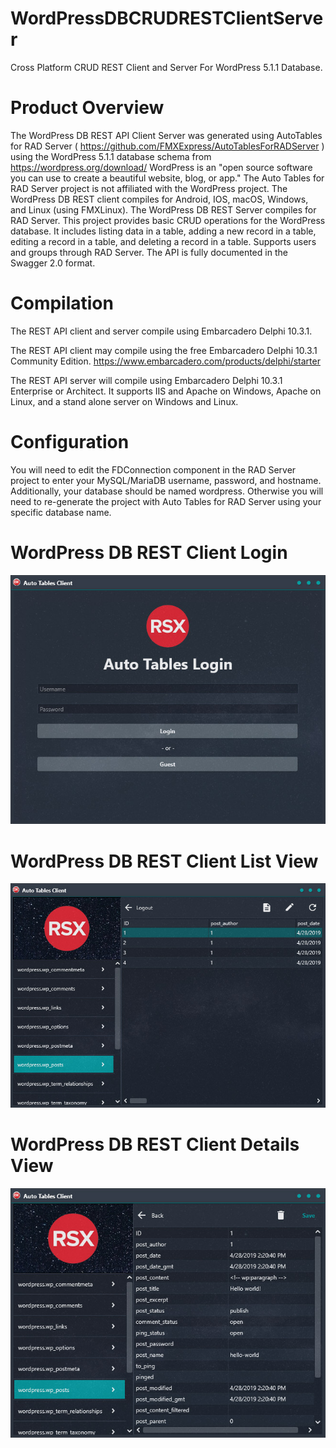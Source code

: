 # WordPressDBCRUDRESTClientServer
Cross Platform CRUD REST Client and Server For WordPress 5.1.1 Database.

# Product Overview
The WordPress DB REST API Client Server was generated using AutoTables for RAD Server ( https://github.com/FMXExpress/AutoTablesForRADServer ) using the WordPress 5.1.1 database schema from https://wordpress.org/download/ WordPress is an "open source software you can use to create a beautiful website, blog, or app." The Auto Tables for RAD Server project is not affiliated with the WordPress project. The WordPress DB REST client compiles for Android, IOS, macOS, Windows, and Linux (using FMXLinux). The WordPress DB REST Server compiles for RAD Server. This project provides basic CRUD operations for the WordPress database. It includes listing data in a table, adding a new record in a table, editing a record in a table, and deleting a record in a table. Supports users and groups through RAD Server. The API is fully documented in the Swagger 2.0 format.

# Compilation

The REST API client and server compile using Embarcadero Delphi 10.3.1.

The REST API client may compile using the free Embarcadero Delphi 10.3.1 Community Edition.
https://www.embarcadero.com/products/delphi/starter

The REST API server will compile using Embarcadero Delphi 10.3.1 Enterprise or Architect. It supports IIS and Apache on Windows, Apache on Linux, and a stand alone server on Windows and Linux.

# Configuration
You will need to edit the FDConnection component in the RAD Server project to enter your MySQL/MariaDB username, password, and hostname. Additionally, your database should be named wordpress. Otherwise you will need to re-generate the project with Auto Tables for RAD Server using your specific database name.

# WordPress DB REST Client Login
![Alt text](Screenshots/login.jpg?raw=true "List View")

# WordPress DB REST Client List View
![Alt text](Screenshots/list.jpg?raw=true "List View")

# WordPress DB REST Client Details View
![Alt text](Screenshots/detail.jpg?raw=true "Detail View")

